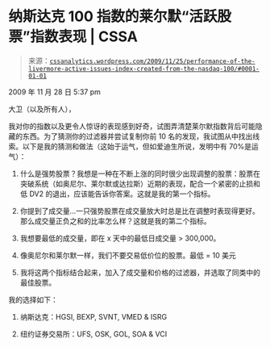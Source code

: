 <!--yml

分类：未分类

日期：2024-05-12 18:41:17

-->

# 纳斯达克 100 指数的莱尔默“活跃股票”指数表现 | CSSA

> 来源：[`cssanalytics.wordpress.com/2009/11/25/performance-of-the-livermore-active-issues-index-created-from-the-nasdaq-100/#0001-01-01`](https://cssanalytics.wordpress.com/2009/11/25/performance-of-the-livermore-active-issues-index-created-from-the-nasdaq-100/#0001-01-01)

2009 年 11 月 28 日 5:37 pm

大卫（以及所有人），

我对你的指数以及更令人惊讶的表现感到好奇，试图弄清楚莱尔默指数背后可能隐藏的东西。为了猜测你的过滤器并尝试复制你前 10 名的发现，我试图从中找出线索。以下是我的猜测和做法（这始于运气，但如爱迪生所说，发明中有 70%是运气）：

1) 什么是强势股票？我想是一种在不断上涨的同时很少出现调整的股票：股票在突破系统（如奥尼尔、莱尔默或达拉斯）近期的表现，配合一个紧密的止损和低 DV2 的退出，应该能告诉你答案。这就是我的第一个指标。

2) 你提到了成交量…一只强势股票在成交量放大时总是比在调整时表现得更好。那么成交量正负之和的比率怎么样？这就是我的第二个指标。

3) 我想要最低的成交量，即在 x 天中的最低日成交量 > 300,000。

4) 像奥尼尔和莱尔默一样，我们不要交易低价位的股票。最低 = 10 美元

5) 我将这两个指标结合起来，加入了成交量和价格的过滤器，并选取了同类中的最佳股票。

我的选择如下：

1) 纳斯达克：HGSI, BEXP, SVNT, VMED & ISRG

2) 纽约证券交易所：UFS, OSK, GOL, SOA & VCI
